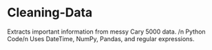 # Cleaning-Data
Extracts important information from messy Cary 5000 data. /n
Python Code/n
Uses DateTime, NumPy, Pandas, and regular expressions.


